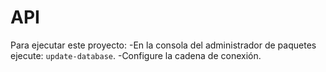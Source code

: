 # API
Para ejecutar este proyecto:
-En la consola del administrador de paquetes ejecute: `update-database`.
-Configure la cadena de conexión.
